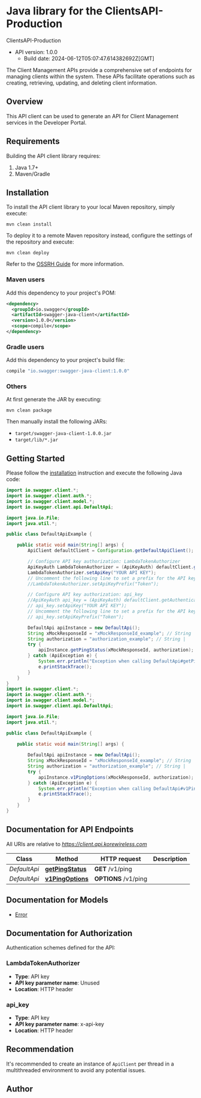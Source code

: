 # Java library for the ClientsAPI-Production

ClientsAPI-Production
- API version: 1.0.0
  - Build date: 2024-06-12T05:07:47.614382692Z[GMT]

The Client Management APIs provide a comprehensive set of endpoints for managing clients within the system. These APIs facilitate operations such as creating, retrieving, updating, and deleting client information.

## Overview
This API client can be used to generate an API for Client Management services in the Developer Portal.

## Requirements

Building the API client library requires:
1. Java 1.7+
2. Maven/Gradle

## Installation

To install the API client library to your local Maven repository, simply execute:

```shell
mvn clean install
```

To deploy it to a remote Maven repository instead, configure the settings of the repository and execute:

```shell
mvn clean deploy
```

Refer to the [OSSRH Guide](http://central.sonatype.org/pages/ossrh-guide.html) for more information.

### Maven users

Add this dependency to your project's POM:

```xml
<dependency>
  <groupId>io.swagger</groupId>
  <artifactId>swagger-java-client</artifactId>
  <version>1.0.0</version>
  <scope>compile</scope>
</dependency>
```

### Gradle users

Add this dependency to your project's build file:

```groovy
compile "io.swagger:swagger-java-client:1.0.0"
```

### Others

At first generate the JAR by executing:

```shell
mvn clean package
```

Then manually install the following JARs:

* `target/swagger-java-client-1.0.0.jar`
* `target/lib/*.jar`

## Getting Started

Please follow the [installation](#installation) instruction and execute the following Java code:

```java
import io.swagger.client.*;
import io.swagger.client.auth.*;
import io.swagger.client.model.*;
import io.swagger.client.api.DefaultApi;

import java.io.File;
import java.util.*;

public class DefaultApiExample {

    public static void main(String[] args) {
        ApiClient defaultClient = Configuration.getDefaultApiClient();

        // Configure API key authorization: LambdaTokenAuthorizer
        ApiKeyAuth LambdaTokenAuthorizer = (ApiKeyAuth) defaultClient.getAuthentication("LambdaTokenAuthorizer");
        LambdaTokenAuthorizer.setApiKey("YOUR API KEY");
        // Uncomment the following line to set a prefix for the API key, e.g. "Token" (defaults to null)
        //LambdaTokenAuthorizer.setApiKeyPrefix("Token");

        // Configure API key authorization: api_key
        //ApiKeyAuth api_key = (ApiKeyAuth) defaultClient.getAuthentication("api_key");
        // api_key.setApiKey("YOUR API KEY");
        // Uncomment the following line to set a prefix for the API key, e.g. "Token" (defaults to null)
        // api_key.setApiKeyPrefix("Token");

        DefaultApi apiInstance = new DefaultApi();
        String xMockResponseId = "xMockResponseId_example"; // String | 
        String authorization = "authorization_example"; // String | 
        try {
            apiInstance.getPingStatus(xMockResponseId, authorization);
        } catch (ApiException e) {
            System.err.println("Exception when calling DefaultApi#getPingStatus");
            e.printStackTrace();
        }
    }
}
import io.swagger.client.*;
import io.swagger.client.auth.*;
import io.swagger.client.model.*;
import io.swagger.client.api.DefaultApi;

import java.io.File;
import java.util.*;

public class DefaultApiExample {

    public static void main(String[] args) {
        
        DefaultApi apiInstance = new DefaultApi();
        String xMockResponseId = "xMockResponseId_example"; // String | 
        String authorization = "authorization_example"; // String | 
        try {
            apiInstance.v1PingOptions(xMockResponseId, authorization);
        } catch (ApiException e) {
            System.err.println("Exception when calling DefaultApi#v1PingOptions");
            e.printStackTrace();
        }
    }
}
```

## Documentation for API Endpoints

All URIs are relative to *https://client.api.korewireless.com*

Class | Method | HTTP request | Description
------------ | ------------- | ------------- | -------------
*DefaultApi* | [**getPingStatus**](docs/DefaultApi.md#getPingStatus) | **GET** /v1/ping | 
*DefaultApi* | [**v1PingOptions**](docs/DefaultApi.md#v1PingOptions) | **OPTIONS** /v1/ping | 

## Documentation for Models

 - [Error](docs/Error.md)

## Documentation for Authorization

Authentication schemes defined for the API:
### LambdaTokenAuthorizer

- **Type**: API key
- **API key parameter name**: Unused
- **Location**: HTTP header

### api_key

- **Type**: API key
- **API key parameter name**: x-api-key
- **Location**: HTTP header


## Recommendation

It's recommended to create an instance of `ApiClient` per thread in a multithreaded environment to avoid any potential issues.

## Author


